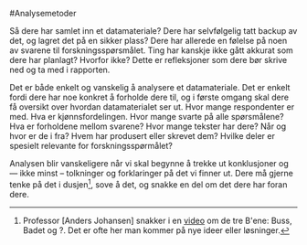 #Analysemetoder

Så dere har samlet inn et datamateriale? Dere har selvfølgelig tatt backup av det, og lagret det på en sikker plass? Dere har allerede en følelse på noen av svarene til forskningsspørsmålet. Ting har kanskje ikke gått akkurat som dere har planlagt? Hvorfor ikke? Dette er refleksjoner som dere bør skrive ned og ta med i rapporten.

Det er både enkelt og vanskelig å analysere et datamateriale. Det er enkelt fordi dere har noe konkret å forholde dere til, og i første omgang skal dere få oversikt over hvordan datamaterialet ser ut. Hvor mange respondenter er med. Hva er kjønnsfordelingen. Hvor mange svarte på alle spørsmålene? Hva er forholdene mellom svarene? Hvor mange tekster har dere? Når og hvor er de i fra? Hvem har produsert eller skrevet dem? Hvilke deler er spesielt relevante for forskningsspørmålet?

Analysen blir vanskeligere når vi skal begynne å trekke ut konklusjoner og — ikke minst – tolkninger og forklaringer på det vi finner ut. Dere må gjerne tenke på det i dusjen[^1], sove å det, og snakke en del om det dere har foran dere.

[^1]: Professor [Anders Johansen] snakker i en [video][4469-0001] om de tre B'ene: Buss, Badet og ?. Det er ofte her man kommer på nye ideer eller løsninger.

[4469-0001]: http://www.youtube.com/watch?v=FOwhrXNnHNI


